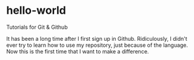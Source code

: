 # hello-world
Tutorials for Git &amp; Github

It has been a long time after I first sign up in Github.
Ridiculously, I didn't ever try to learn how to use my repository, just because of the language.
Now this is the first time that I want to make a difference.
